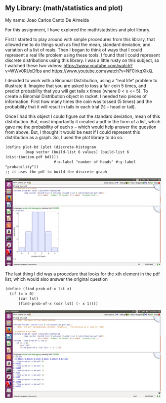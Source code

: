 
## My Library: (math/statistics and plot)
My name: Joao Carlos Canto De Almeida

For this assignment, I have explored the math/statistics and plot library. 

First I started to play around with simple procedures from this library, that allowed me to do things such as find the mean, standard deviation, and variation of a list of reals. Then I began to think of ways that I could represent a real life problem using these tools. I found that I could represent discrete distributions using this library.  I was a little rusty on this subject, so I watched these two videos: https://www.youtube.com/watch?v=WWv0RUxDfbs and https://www.youtube.com/watch?v=NF0lrkqXIkQ. 

I decided to work with a Binomial Distribution, using a “real life” problem to illustrate it. Imagine that you are asked to toss a fair coin 5 times, and predict probability that you will get tails x times (where 0 < x <= 5). To create a Binomial Distribution object in racket, I needed two pieces of information. First how many times the coin was tossed (5 times) and the probability that it will result in tails in each trial (½ – head or tail). 

Once I had this object I could figure out the standard deviation, mean  of this distribution. But, most importantly it created a pdf in the form of a list, which gave me the probability of each x – which would help answer the question from above. But, I thought it would be neat if I could represent this distribution as a graph. So, I used the plot library to do so.


```racket
(define plot-bd (plot (discrete-histogram
         (map vector (build-list 6 values) (build-list 6 (distribution-pdf bd))))
                      #:x-label "number of heads" #:y-label "probability"))
;; it uses the pdf to build the discrete graph
```
![plotimg](/plotimg.png?raw=true "plotimg")

The last thing I did was a procedure that looks for the xth element in the pdf list; which would also answer the original question

```racket
(define (find-prob-of-x lst x)
  (if (= x 0)
      (car lst)
      (find-prob-of-x (cdr lst) (- x 1))))
```
![find_prob_of_x](/find_prob_of_x.png?raw=true "find_prob_of_x")

